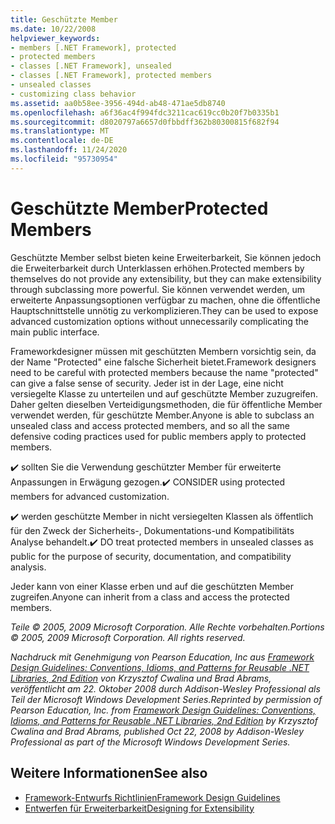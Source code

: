 ```yaml
---
title: Geschützte Member
ms.date: 10/22/2008
helpviewer_keywords:
- members [.NET Framework], protected
- protected members
- classes [.NET Framework], unsealed
- classes [.NET Framework], protected members
- unsealed classes
- customizing class behavior
ms.assetid: aa0b58ee-3956-494d-ab48-471ae5db8740
ms.openlocfilehash: a6f36ac4f994fdc3211cac619cc0b20f7b0335b1
ms.sourcegitcommit: d8020797a6657d0fbbdff362b80300815f682f94
ms.translationtype: MT
ms.contentlocale: de-DE
ms.lasthandoff: 11/24/2020
ms.locfileid: "95730954"
---
```

# <a name="protected-members"></a><span data-ttu-id="56147-102">Geschützte Member</span><span class="sxs-lookup"><span data-stu-id="56147-102">Protected Members</span></span>

<span data-ttu-id="56147-103">Geschützte Member selbst bieten keine Erweiterbarkeit, Sie können jedoch die Erweiterbarkeit durch Unterklassen erhöhen.</span><span class="sxs-lookup"><span data-stu-id="56147-103">Protected members by themselves do not provide any extensibility, but they can make extensibility through subclassing more powerful.</span></span> <span data-ttu-id="56147-104">Sie können verwendet werden, um erweiterte Anpassungsoptionen verfügbar zu machen, ohne die öffentliche Hauptschnittstelle unnötig zu verkomplizieren.</span><span class="sxs-lookup"><span data-stu-id="56147-104">They can be used to expose advanced customization options without unnecessarily complicating the main public interface.</span></span>

 <span data-ttu-id="56147-105">Frameworkdesigner müssen mit geschützten Membern vorsichtig sein, da der Name "Protected" eine falsche Sicherheit bietet.</span><span class="sxs-lookup"><span data-stu-id="56147-105">Framework designers need to be careful with protected members because the name "protected" can give a false sense of security.</span></span> <span data-ttu-id="56147-106">Jeder ist in der Lage, eine nicht versiegelte Klasse zu unterteilen und auf geschützte Member zuzugreifen. Daher gelten dieselben Verteidigungsmethoden, die für öffentliche Member verwendet werden, für geschützte Member.</span><span class="sxs-lookup"><span data-stu-id="56147-106">Anyone is able to subclass an unsealed class and access protected members, and so all the same defensive coding practices used for public members apply to protected members.</span></span>

 <span data-ttu-id="56147-107">✔️ sollten Sie die Verwendung geschützter Member für erweiterte Anpassungen in Erwägung gezogen.</span><span class="sxs-lookup"><span data-stu-id="56147-107">✔️ CONSIDER using protected members for advanced customization.</span></span>

 <span data-ttu-id="56147-108">✔️ werden geschützte Member in nicht versiegelten Klassen als öffentlich für den Zweck der Sicherheits-, Dokumentations-und Kompatibilitäts Analyse behandelt.</span><span class="sxs-lookup"><span data-stu-id="56147-108">✔️ DO treat protected members in unsealed classes as public for the purpose of security, documentation, and compatibility analysis.</span></span>

 <span data-ttu-id="56147-109">Jeder kann von einer Klasse erben und auf die geschützten Member zugreifen.</span><span class="sxs-lookup"><span data-stu-id="56147-109">Anyone can inherit from a class and access the protected members.</span></span>

 <span data-ttu-id="56147-110">*Teile © 2005, 2009 Microsoft Corporation. Alle Rechte vorbehalten.*</span><span class="sxs-lookup"><span data-stu-id="56147-110">*Portions © 2005, 2009 Microsoft Corporation. All rights reserved.*</span></span>

 <span data-ttu-id="56147-111">*Nachdruck mit Genehmigung von Pearson Education, Inc aus [Framework Design Guidelines: Conventions, Idioms, and Patterns for Reusable .NET Libraries, 2nd Edition](https://www.informit.com/store/framework-design-guidelines-conventions-idioms-and-9780321545619) von Krzysztof Cwalina und Brad Abrams, veröffentlicht am 22. Oktober 2008 durch Addison-Wesley Professional als Teil der Microsoft Windows Development Series.*</span><span class="sxs-lookup"><span data-stu-id="56147-111">*Reprinted by permission of Pearson Education, Inc. from [Framework Design Guidelines: Conventions, Idioms, and Patterns for Reusable .NET Libraries, 2nd Edition](https://www.informit.com/store/framework-design-guidelines-conventions-idioms-and-9780321545619) by Krzysztof Cwalina and Brad Abrams, published Oct 22, 2008 by Addison-Wesley Professional as part of the Microsoft Windows Development Series.*</span></span>

## <a name="see-also"></a><span data-ttu-id="56147-112">Weitere Informationen</span><span class="sxs-lookup"><span data-stu-id="56147-112">See also</span></span>

- [<span data-ttu-id="56147-113">Framework-Entwurfs Richtlinien</span><span class="sxs-lookup"><span data-stu-id="56147-113">Framework Design Guidelines</span></span>](index.md)
- [<span data-ttu-id="56147-114">Entwerfen für Erweiterbarkeit</span><span class="sxs-lookup"><span data-stu-id="56147-114">Designing for Extensibility</span></span>](designing-for-extensibility.md)
